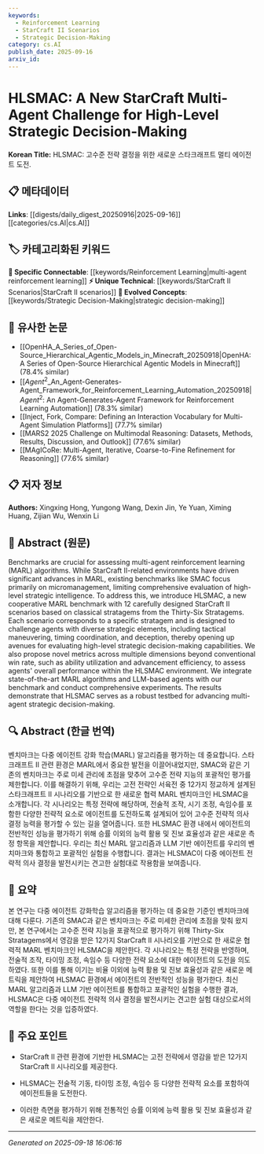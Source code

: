 ```yaml
---
keywords:
  - Reinforcement Learning
  - StarCraft II Scenarios
  - Strategic Decision-Making
category: cs.AI
publish_date: 2025-09-16
arxiv_id:
---
```



<!-- KEYWORD_LINKING_METADATA:
{
  "processed_timestamp": "2025-09-22 23:03:51.075984",
  "vocabulary_version": "1.0",
  "selected_keywords": [
    "Reinforcement Learning",
    "StarCraft II Scenarios",
    "Strategic Decision-Making"
  ],
  "rejected_keywords": [
    "Thirty-Six Stratagems",
    "Large Language Models"
  ],
  "similarity_scores": {
    "Reinforcement Learning": 0.8,
    "StarCraft II Scenarios": 0.78,
    "Strategic Decision-Making": 0.75
  },
  "extraction_method": "AI_prompt_based",
  "budget_applied": true
}
-->


# HLSMAC: A New StarCraft Multi-Agent Challenge for High-Level Strategic Decision-Making

**Korean Title:** HLSMAC: 고수준 전략 결정을 위한 새로운 스타크래프트 멀티 에이전트 도전.

## 📋 메타데이터

**Links**: [[digests/daily_digest_20250916|2025-09-16]]        [[categories/cs.AI|cs.AI]]

## 🏷️ 카테고리화된 키워드
**🔗 Specific Connectable**: [[keywords/Reinforcement Learning|multi-agent reinforcement learning]]
**⚡ Unique Technical**: [[keywords/StarCraft II Scenarios|StarCraft II scenarios]]
**🚀 Evolved Concepts**: [[keywords/Strategic Decision-Making|strategic decision-making]]

## 🔗 유사한 논문
- [[OpenHA_A_Series_of_Open-Source_Hierarchical_Agentic_Models_in_Minecraft_20250918|OpenHA: A Series of Open-Source Hierarchical Agentic Models in Minecraft]] (78.4% similar)
- [[$Agent^2$_An_Agent-Generates-Agent_Framework_for_Reinforcement_Learning_Automation_20250918|$Agent^2$: An Agent-Generates-Agent Framework for Reinforcement Learning Automation]] (78.3% similar)
- [[Inject, Fork, Compare: Defining an Interaction Vocabulary for Multi-Agent Simulation Platforms]] (77.7% similar)
- [[MARS2 2025 Challenge on Multimodal Reasoning: Datasets, Methods, Results, Discussion, and Outlook]] (77.6% similar)
- [[MAgICoRe: Multi-Agent, Iterative, Coarse-to-Fine Refinement for Reasoning]] (77.6% similar)

## 📋 저자 정보

**Authors:** Xingxing Hong, Yungong Wang, Dexin Jin, Ye Yuan, Ximing Huang, Zijian Wu, Wenxin Li

## 📄 Abstract (원문)

Benchmarks are crucial for assessing multi-agent reinforcement learning
(MARL) algorithms. While StarCraft II-related environments have driven
significant advances in MARL, existing benchmarks like SMAC focus primarily on
micromanagement, limiting comprehensive evaluation of high-level strategic
intelligence. To address this, we introduce HLSMAC, a new cooperative MARL
benchmark with 12 carefully designed StarCraft II scenarios based on classical
stratagems from the Thirty-Six Stratagems. Each scenario corresponds to a
specific stratagem and is designed to challenge agents with diverse strategic
elements, including tactical maneuvering, timing coordination, and deception,
thereby opening up avenues for evaluating high-level strategic decision-making
capabilities. We also propose novel metrics across multiple dimensions beyond
conventional win rate, such as ability utilization and advancement efficiency,
to assess agents' overall performance within the HLSMAC environment. We
integrate state-of-the-art MARL algorithms and LLM-based agents with our
benchmark and conduct comprehensive experiments. The results demonstrate that
HLSMAC serves as a robust testbed for advancing multi-agent strategic
decision-making.

## 🔍 Abstract (한글 번역)

벤치마크는 다중 에이전트 강화 학습(MARL) 알고리즘을 평가하는 데 중요합니다. 스타크래프트 II 관련 환경은 MARL에서 중요한 발전을 이끌어내었지만, SMAC와 같은 기존의 벤치마크는 주로 미세 관리에 초점을 맞추어 고수준 전략 지능의 포괄적인 평가를 제한합니다. 이를 해결하기 위해, 우리는 고전 전략인 서육전 중 12가지 정교하게 설계된 스타크래프트 II 시나리오를 기반으로 한 새로운 협력 MARL 벤치마크인 HLSMAC을 소개합니다. 각 시나리오는 특정 전략에 해당하며, 전술적 조작, 시기 조정, 속임수를 포함한 다양한 전략적 요소로 에이전트를 도전하도록 설계되어 있어 고수준 전략적 의사 결정 능력을 평가할 수 있는 길을 열어줍니다. 또한 HLSMAC 환경 내에서 에이전트의 전반적인 성능을 평가하기 위해 승률 이외의 능력 활용 및 진보 효율성과 같은 새로운 측정 항목을 제안합니다. 우리는 최신 MARL 알고리즘과 LLM 기반 에이전트를 우리의 벤치마크와 통합하고 포괄적인 실험을 수행합니다. 결과는 HLSMAC이 다중 에이전트 전략적 의사 결정을 발전시키는 견고한 실험대로 작용함을 보여줍니다.

## 📝 요약

본 연구는 다중 에이전트 강화학습 알고리즘을 평가하는 데 중요한 기준인 벤치마크에 대해 다룬다. 기존의 SMAC과 같은 벤치마크는 주로 미세한 관리에 초점을 맞춰 왔지만, 본 연구에서는 고수준 전략 지능을 포괄적으로 평가하기 위해 Thirty-Six Stratagems에서 영감을 받은 12가지 StarCraft II 시나리오를 기반으로 한 새로운 협력적 MARL 벤치마크인 HLSMAC을 제안한다. 각 시나리오는 특정 전략을 반영하며, 전술적 조작, 타이밍 조정, 속임수 등 다양한 전략 요소에 대한 에이전트의 도전을 의도하였다. 또한 이를 통해 이기는 비율 이외에 능력 활용 및 진보 효율성과 같은 새로운 메트릭을 제안하여 HLSMAC 환경에서 에이전트의 전반적인 성능을 평가한다. 최신 MARL 알고리즘과 LLM 기반 에이전트를 통합하고 포괄적인 실험을 수행한 결과, HLSMAC은 다중 에이전트 전략적 의사 결정을 발전시키는 견고한 실험 대상으로서의 역할을 한다는 것을 입증하였다.

## 🎯 주요 포인트

- StarCraft II 관련 환경에 기반한 HLSMAC는 고전 전략에서 영감을 받은 12가지 StarCraft II 시나리오를 제공한다.

- HLSMAC는 전술적 기동, 타이밍 조정, 속임수 등 다양한 전략적 요소를 포함하여 에이전트들을 도전한다.

- 이러한 측면을 평가하기 위해 전통적인 승률 이외에 능력 활용 및 진보 효율성과 같은 새로운 메트릭을 제안한다.

---

*Generated on 2025-09-18 16:06:16*